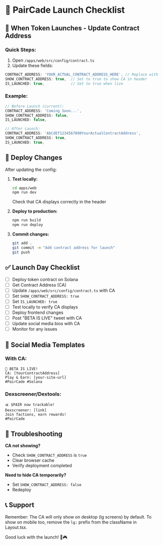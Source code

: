 # 🚀 PairCade Launch Checklist

## 📝 When Token Launches - Update Contract Address

### Quick Steps:
1. Open `/apps/web/src/config/contract.ts`
2. Update these fields:

```typescript
CONTRACT_ADDRESS: 'YOUR_ACTUAL_CONTRACT_ADDRESS_HERE', // Replace with real CA
SHOW_CONTRACT_ADDRESS: true,  // Set to true to show CA in header
IS_LAUNCHED: true,            // Set to true when live
```

### Example:
```typescript
// Before Launch (current):
CONTRACT_ADDRESS: 'Coming Soon...',
SHOW_CONTRACT_ADDRESS: false,
IS_LAUNCHED: false,

// After Launch:
CONTRACT_ADDRESS: 'AbCdEf1234567890YourActualContractAddress',
SHOW_CONTRACT_ADDRESS: true,
IS_LAUNCHED: true,
```

## 🔄 Deploy Changes

After updating the config:

1. **Test locally:**
   ```bash
   cd apps/web
   npm run dev
   ```
   Check that CA displays correctly in the header

2. **Deploy to production:**
   ```bash
   npm run build
   npm run deploy
   ```

3. **Commit changes:**
   ```bash
   git add .
   git commit -m "Add contract address for launch"
   git push
   ```

## ✅ Launch Day Checklist

- [ ] Deploy token contract on Solana
- [ ] Get Contract Address (CA)
- [ ] Update `/apps/web/src/config/contract.ts` with CA
- [ ] Set `SHOW_CONTRACT_ADDRESS: true`
- [ ] Set `IS_LAUNCHED: true`
- [ ] Test locally to verify CA displays
- [ ] Deploy frontend changes
- [ ] Post "BETA IS LIVE" tweet with CA
- [ ] Update social media bios with CA
- [ ] Monitor for any issues

## 📱 Social Media Templates

### With CA:
```
🚀 BETA IS LIVE!
CA: [YourContractAddress]
Play & Earn: [your-site-url]
#PairCade #Solana
```

### Dexscreener/Dextools:
```
📊 $PAIR now trackable!
Dexscreener: [link]
Join factions, earn rewards!
#PairCade
```

## 🔧 Troubleshooting

**CA not showing?**
- Check `SHOW_CONTRACT_ADDRESS` is `true`
- Clear browser cache
- Verify deployment completed

**Need to hide CA temporarily?**
- Set `SHOW_CONTRACT_ADDRESS: false`
- Redeploy

## 📞 Support

Remember: The CA will only show on desktop (lg screens) by default.
To show on mobile too, remove the `lg:` prefix from the className in Layout.tsx.

Good luck with the launch! 🚀🎮